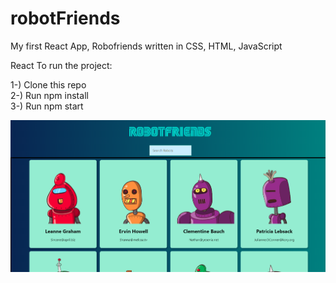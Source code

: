 # robotFriends
My first React App, Robofriends written in CSS, HTML, JavaScript 


React To run the project:

1-) Clone this repo<BR>
2-) Run npm install<BR>
3-) Run npm start
  
  
  <a href="https://github.com/ashleyasli/robotFriends/blob/master/robofriends.png"><img src="robofriends.png" /></a>

